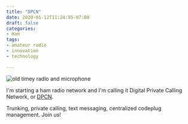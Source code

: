 ```yaml
---
title: "DPCN"
date: 2020-01-12T11:24:55-07:00
draft: false
categories:
- Ham
tags:
- amateur radio
- innovation
- technology

---
```


![old timey radio and microphone](/images/sound-speaker-radio-microphone-484.jpg)

I'm starting a ham radio network and I'm calling it Digital Private Calling Network, or [DPCN](https://www.dpcn.us).

Trunking, private calling, text messaging, centralized codeplug management. Join us!